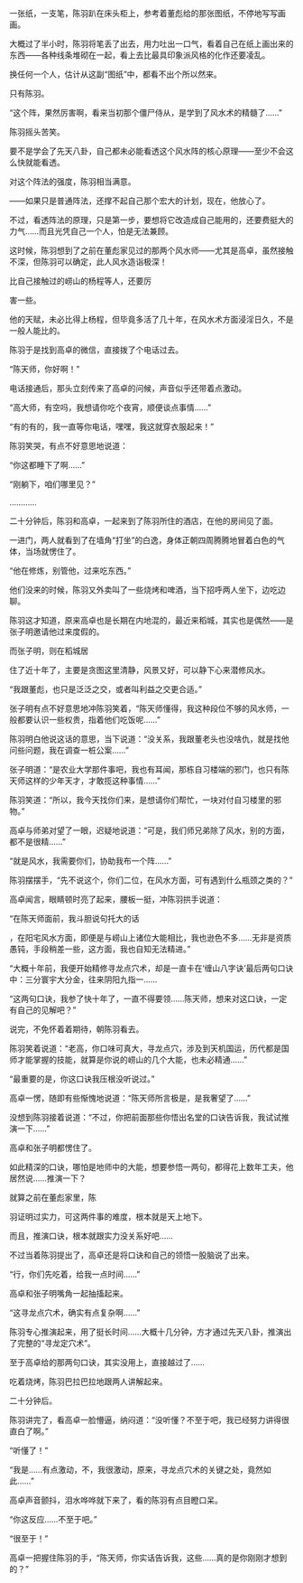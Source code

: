 一张纸，一支笔，陈羽趴在床头柜上，参考着董彪给的那张图纸，不停地写写画画。

大概过了半小时，陈羽将笔丢了出去，用力吐出一口气，看着自己在纸上画出来的东西——各种线条堆砌在一起，看上去比最具印象派风格的化作还要凌乱。

换任何一个人，估计从这副“图纸”中，都看不出个所以然来。

只有陈羽。

“这个阵，果然厉害啊，看来当初那个僵尸侍从，是学到了风水术的精髓了……”

陈羽摇头苦笑。

要不是学会了先天八卦，自己都未必能看透这个风水阵的核心原理——至少不会这么快就能看透。

对这个阵法的强度，陈羽相当满意。

——如果只是普通阵法，还撑不起自己那个宏大的计划，现在，他放心了。

不过，看透阵法的原理，只是第一步，要想将它改造成自己能用的，还要费挺大的力气……而且光凭自己一个人，怕是无法兼顾。

这时候，陈羽想到了之前在董彪家见过的那两个风水师——尤其是高卓，虽然接触不深，但陈羽可以确定，此人风水造诣极深！

比自己接触过的崂山的杨程等人，还要厉

害一些。

他的天赋，未必比得上杨程，但毕竟多活了几十年，在风水术方面浸淫日久，不是一般人能比的。

陈羽于是找到高卓的微信，直接拨了个电话过去。

“陈天师，你好啊！”

电话接通后，那头立刻传来了高卓的问候，声音似乎还带着点激动。

“高大师，有空吗，我想请你吃个夜宵，顺便谈点事情……”

“有的有的，我一直等你电话，嘿嘿，我这就穿衣服起来！”

陈羽笑哭，有点不好意思地说道：

“你这都睡下了啊……”

“刚躺下，咱们哪里见？”

…………

二十分钟后，陈羽和高卓，一起来到了陈羽所住的酒店，在他的房间见了面。

一进门，两人就看到了在墙角“打坐”的白逸，身体正朝四周腾腾地冒着白色的气体，当场就愣住了。

“他在修炼，别管他，过来吃东西。”

他们没来的时候，陈羽又外卖叫了一些烧烤和啤酒，当下招呼两人坐下，边吃边聊。

陈羽这才知道，原来高卓也是长期在内地混的，最近来稻城，其实也是偶然——是张子明邀请他过来度假的。

而张子明，则在稻城居

住了近十年了，主要是贪图这里清静，风景又好，可以静下心来潜修风水。

“我跟董彪，也只是泛泛之交，或者叫利益之交更合适。”

张子明有点不好意思地冲陈羽笑着，“陈天师懂得，我这种段位不够的风水师，一般都要认识一些权贵，指着他们吃饭呢……”

陈羽明白他说这话的意思，当下说道：“没关系，我跟董老头也没啥仇，就是找他问些问题，我在调查一桩公案……”

张子明道：“是农业大学那件事吧，我也有耳闻，那栋自习楼端的邪门，也只有陈天师这样的少年天才，才敢揽这种事情……”

陈羽笑道：“所以，我今天找你们来，是想请你们帮忙，一块对付自习楼里的邪物。”

高卓与师弟对望了一眼，迟疑地说道：“可是，我们师兄弟除了风水，别的方面，都不是很精……”

“就是风水，我需要你们，协助我布一个阵……”

陈羽摆摆手，“先不说这个，你们二位，在风水方面，可有遇到什么瓶颈之类的？”

高卓闻言，眼睛顿时亮了起来，腰板一挺，冲陈羽拱手说道：

“在陈天师面前，我斗胆说句托大的话

，在阳宅风水方面，即便是与崂山上诸位大能相比，我也逊色不多……无非是资质愚钝，手段稍差一些，这方面，我也自知无法精进。”

“大概十年前，我便开始精修寻龙点穴术，却是一直卡在‘缠山八字诀’最后两句口诀中：三分寰宇大分金，往来阴阳九指一……

“这两句口诀，我参了快十年了，一直不得要领……陈天师，想来对这口诀，一定有自己的见解吧？”

说完，不免怀着着期待，朝陈羽看去。

陈羽笑着说道：“老高，你口味可真大，寻龙点穴，涉及到天机国运，历代都是国师才能掌握的技能，就算是你说的崂山的几个大能，也未必精通……”

“最重要的是，你这口诀我压根没听说过。”

高卓一愣，随即有些惭愧地说道：“陈天师所言极是，是我奢望了……”

没想到陈羽接着说道：“不过，你把前面那些你悟出名堂的口诀告诉我，我试试推演一下……”

高卓和张子明都愣住了。

如此精深的口诀，哪怕是地师中的大能，想要参悟一两句，都得花上数年工夫，他居然说……推演一下？

就算之前在董彪家里，陈

羽证明过实力，可这两件事的难度，根本就是天上地下。

而且，推演口诀，根本就跟实力没关系好吧……

不过当着陈羽提出了，高卓还是将口诀和自己的领悟一股脑说了出来。

“行，你们先吃着，给我一点时间……”

高卓和张子明嘴角一起抽搐起来。

“这寻龙点穴术，确实有点复杂啊……”

陈羽专心推演起来，用了挺长时间……大概十几分钟，方才通过先天八卦，推演出了完整的“寻龙定穴术”。

至于高卓给的那两句口诀，其实没用上，直接越过了……

吃着烧烤，陈羽巴拉巴拉地跟两人讲解起来。

二十分钟后。

陈羽讲完了，看高卓一脸懵逼，纳闷道：“没听懂？不至于吧，我已经努力讲得很直白了啊。”

“听懂了！”

“我是……有点激动，不，我很激动，原来，寻龙点穴术的关键之处，竟然如此……”

高卓声音颤抖，泪水哗哗就下来了，看的陈羽有点目瞪口呆。

“你这反应……不至于吧。”

“很至于！”

高卓一把握住陈羽的手，“陈天师，你实话告诉我，这些……真的是你刚刚才想到的？”
